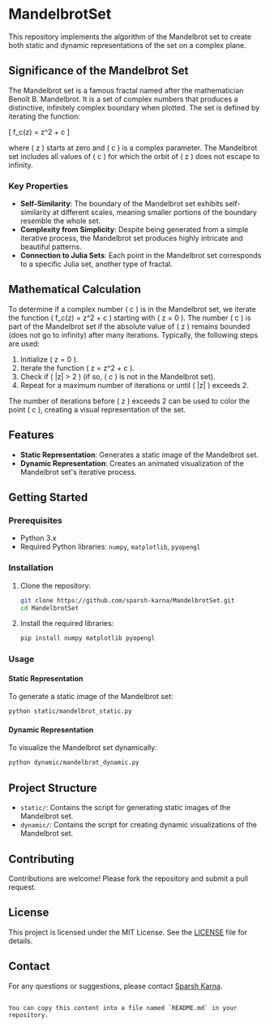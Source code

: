 # MandelbrotSet

This repository implements the algorithm of the Mandelbrot set to create both static and dynamic representations of the set on a complex plane.

## Significance of the Mandelbrot Set

The Mandelbrot set is a famous fractal named after the mathematician Benoît B. Mandelbrot. It is a set of complex numbers that produces a distinctive, infinitely complex boundary when plotted. The set is defined by iterating the function:

\[ f_c(z) = z^2 + c \]

where \( z \) starts at zero and \( c \) is a complex parameter. The Mandelbrot set includes all values of \( c \) for which the orbit of \( z \) does not escape to infinity.

### Key Properties

- **Self-Similarity**: The boundary of the Mandelbrot set exhibits self-similarity at different scales, meaning smaller portions of the boundary resemble the whole set.
- **Complexity from Simplicity**: Despite being generated from a simple iterative process, the Mandelbrot set produces highly intricate and beautiful patterns.
- **Connection to Julia Sets**: Each point in the Mandelbrot set corresponds to a specific Julia set, another type of fractal.

## Mathematical Calculation

To determine if a complex number \( c \) is in the Mandelbrot set, we iterate the function \( f_c(z) = z^2 + c \) starting with \( z = 0 \). The number \( c \) is part of the Mandelbrot set if the absolute value of \( z \) remains bounded (does not go to infinity) after many iterations. Typically, the following steps are used:

1. Initialize \( z = 0 \).
2. Iterate the function \( z = z^2 + c \).
3. Check if \( |z| > 2 \) (if so, \( c \) is not in the Mandelbrot set).
4. Repeat for a maximum number of iterations or until \( |z| \) exceeds 2.

The number of iterations before \( z \) exceeds 2 can be used to color the point \( c \), creating a visual representation of the set.

## Features

- **Static Representation**: Generates a static image of the Mandelbrot set.
- **Dynamic Representation**: Creates an animated visualization of the Mandelbrot set's iterative process.

## Getting Started

### Prerequisites

- Python 3.x
- Required Python libraries: `numpy`, `matplotlib`, `pyopengl`

### Installation

1. Clone the repository:
    ```sh
    git clone https://github.com/sparsh-karna/MandelbrotSet.git
    cd MandelbrotSet
    ```
2. Install the required libraries:
    ```sh
    pip install numpy matplotlib pyopengl
    ```

### Usage

#### Static Representation

To generate a static image of the Mandelbrot set:
```sh
python static/mandelbrot_static.py
```

#### Dynamic Representation

To visualize the Mandelbrot set dynamically:
```sh
python dynamic/mandelbrot_dynamic.py
```

## Project Structure

- `static/`: Contains the script for generating static images of the Mandelbrot set.
- `dynamic/`: Contains the script for creating dynamic visualizations of the Mandelbrot set.

## Contributing

Contributions are welcome! Please fork the repository and submit a pull request.

## License

This project is licensed under the MIT License. See the [LICENSE](LICENSE) file for details.

## Contact

For any questions or suggestions, please contact [Sparsh Karna](mailto:sparsh.karna@example.com).
```

You can copy this content into a file named `README.md` in your repository.



